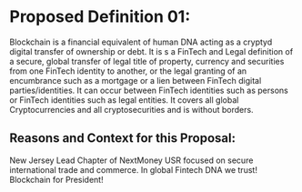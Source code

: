 # Proposed Definition 01: 
Blockchain is a financial equivalent of human DNA acting as a cryptyd digital transfer of ownership or debt. It is s a FinTech and Legal definition of a secure, global transfer of legal title of property, currency and securities from one FinTech identity to another, or the legal granting of an encumbrance such as a mortgage or a lien between FinTech digital parties/identities.  It can occur between FinTech identities such as persons or FinTech identities such as legal entities.  It covers all global Cryptocurrencies and all cryptosecurities and is without borders.   	

## Reasons and Context for this Proposal: 
New Jersey Lead Chapter of NextMoney USR focused on secure international trade and commerce. In global Fintech DNA we trust! Blockchain for President!
